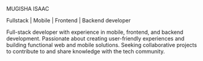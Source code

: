 MUGISHA ISAAC

Fullstack | Mobile | Frontend | Backend developer

Full-stack developer with experience in mobile, frontend, and backend development. Passionate about creating user-friendly experiences and building functional web and mobile solutions. Seeking collaborative projects to contribute to and share knowledge with the tech community.
